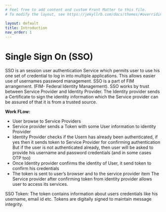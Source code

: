 ```yaml
---
# Feel free to add content and custom Front Matter to this file.
# To modify the layout, see https://jekyllrb.com/docs/themes/#overriding-theme-defaults

layout: default
title: Introduction
nav_order: 1
---
```


Single Sign On (SSO)
=======

SSO is an session user authentication Service which permits user to use his one set of credential to log in into multiple applications. This allows easier use of usernames password management. SSO is a part of FIM arrangement. (FIM- Federal Identity Management). SSO works by trust between Service Provider and Identity Provider. The Identity provider sends a Certificate to sign the identity information which the Service provider can be assured of that it is from a trusted source.

**Work FLow:**
* User browse to Service Providers
* Service provider sends a Token with some User information to identity Proivider
* Identity Provider checks if the Usern has already been authenticated, if yes then it sends token to Service Provider for confirming authentication But if the user is not authenticated already, then user will be asked to provide his username and password credentials (and in some cases OTP too)
* Once Identity provider confirms the identity of User, it send token to confirm his credentials
* The token is sent to user’s browser and to the service provider item The Service provider after confirming token from identity provider allows user to access its services.

SSO Token: The token contains information about users credentials like his username, email id etc. Tokens are digitally signed to maintain message integrity.
